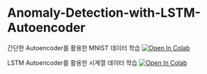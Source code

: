 # Anomaly-Detection-with-LSTM-Autoencoder
간단한 Autoencoder를 활용한 MNIST 데이터 학습 [![Open In Colab](https://colab.research.google.com/assets/colab-badge.svg)](https://colab.research.google.com/github/cm8908/Anomaly-Detection-with-LSTM-Autoencoder/blob/main/MNIST_Autoencoder.ipynb)

LSTM Autoencoder를 활용한 시계열 데이터 학습 [![Open In Colab](https://colab.research.google.com/assets/colab-badge.svg)](https://colab.research.google.com/github/cm8908/Anomaly-Detection-with-LSTM-Autoencoder/blob/main/anomaly-detection-lstm-autoencoder.ipynb)